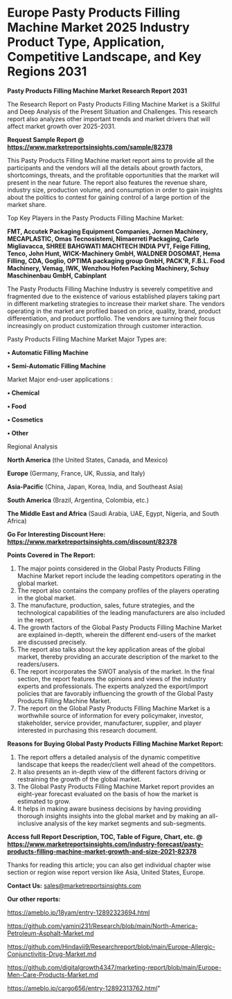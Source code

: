 # Europe Pasty Products Filling Machine Market 2025 Industry Product Type, Application, Competitive Landscape, and Key Regions 2031

<strong>Pasty Products Filling Machine Market Research Report 2031</strong>

The Research Report on Pasty Products Filling Machine Market is a Skillful and Deep Analysis of the Present Situation and Challenges. This research report also analyzes other important trends and market drivers that will affect market growth over 2025-2031.

<strong>Request Sample Report @ <a href=https://www.marketreportsinsights.com/sample/82378>https://www.marketreportsinsights.com/sample/82378</a></strong>

This Pasty Products Filling Machine market report aims to provide all the participants and the vendors will all the details about growth factors, shortcomings, threats, and the profitable opportunities that the market will present in the near future. The report also features the revenue share, industry size, production volume, and consumption in order to gain insights about the politics to contest for gaining control of a large portion of the market share.

Top Key Players in the Pasty Products Filling Machine Market:

<strong>FMT, Accutek Packaging Equipment Companies, Jornen Machinery, MECAPLASTIC, Omas Tecnosistemi, Nimaerreti Packaging, Carlo Migliavacca, SHREE BAHGWATI MACHTECH INDIA PVT, Feige Filling, Tenco, John Hunt, WICK-Machinery GmbH, WALDNER DOSOMAT, Hema Filling, CDA, Goglio, OPTIMA packaging group GmbH, PACK&#39;R, F.B.L. Food Machinery, Vemag, IWK, Wenzhou Hofen Packing Machinery, Schuy Maschinenbau GmbH, Cabinplant</strong>

The Pasty Products Filling Machine Industry is severely competitive and fragmented due to the existence of various established players taking part in different marketing strategies to increase their market share. The vendors operating in the market are profiled based on price, quality, brand, product differentiation, and product portfolio. The vendors are turning their focus increasingly on product customization through customer interaction.

Pasty Products Filling Machine Market Major Types are:

<strong>• Automatic Filling Machine

• Semi-Automatic Filling Machine</strong>

Market Major end-user applications :

<strong>• Chemical

• Food

• Cosmetics

• Other</strong>

Regional Analysis

</u><strong><b>North America</b></strong> (the United States, Canada, and Mexico)

<strong><b>Europe </b></strong>(Germany, France, UK, Russia, and Italy)

<strong><b>Asia-Pacific</b></strong> (China, Japan, Korea, India, and Southeast Asia)

<strong><b>South America</b></strong> (Brazil, Argentina, Colombia, etc.)

<strong><b>The Middle East and Africa</b></strong> (Saudi Arabia, UAE, Egypt, Nigeria, and South Africa)

<strong>Go For Interesting Discount Here: <a href=https://www.marketreportsinsights.com/discount/82378>https://www.marketreportsinsights.com/discount/82378</a></strong>

<strong>Points Covered in The Report:</strong>
<ol>
  <li>The major points considered in the Global Pasty Products Filling Machine Market report include the leading competitors operating in the global market.</li>
  <li>The report also contains the company profiles of the players operating in the global market.</li>
  <li>The manufacture, production, sales, future strategies, and the technological capabilities of the leading manufacturers are also included in the report.</li>
  <li>The growth factors of the Global Pasty Products Filling Machine Market are explained in-depth, wherein the different end-users of the market are discussed precisely.</li>
  <li>The report also talks about the key application areas of the global market, thereby providing an accurate description of the market to the readers/users.</li>
  <li>The report incorporates the SWOT analysis of the market. In the final section, the report features the opinions and views of the industry experts and professionals. The experts analyzed the export/import policies that are favorably influencing the growth of the Global Pasty Products Filling Machine Market.</li>
  <li>The report on the Global Pasty Products Filling Machine Market is a worthwhile source of information for every policymaker, investor, stakeholder, service provider, manufacturer, supplier, and player interested in purchasing this research document.</li>
</ol>
<strong>Reasons for Buying Global Pasty Products Filling Machine Market Report:</strong>

<ol>
  <li>The report offers a detailed analysis of the dynamic competitive landscape that keeps the reader/client well ahead of the competitors.</li>
  <li>It also presents an in-depth view of the different factors driving or restraining the growth of the global market.</li>
  <li>The Global Pasty Products Filling Machine Market report provides an eight-year forecast evaluated on the basis of how the market is estimated to grow.</li>
  <li>It helps in making aware business decisions by having providing thorough insights insights into the global market and by making an all-inclusive analysis of the key market segments and sub-segments.</li>
</ol>
<strong>Access full Report Description, TOC, Table of Figure, Chart, etc. @ <a href=https://www.marketreportsinsights.com/industry-forecast/pasty-products-filling-machine-market-growth-and-size-2021-82378>https://www.marketreportsinsights.com/industry-forecast/pasty-products-filling-machine-market-growth-and-size-2021-82378</a></strong>


Thanks for reading this article; you can also get individual chapter wise section or region wise report version like Asia, United States, Europe.

<strong>Contact Us:</strong>
sales@marketreportsinsights.com

<strong>Our other reports:</strong>

<a href=https://ameblo.jp/18yam/entry-12892323694.html>https://ameblo.jp/18yam/entry-12892323694.html</a>

<a href=https://github.com/yamini231/Research/blob/main/North-America-Petroleum-Asphalt-Market.md>https://github.com/yamini231/Research/blob/main/North-America-Petroleum-Asphalt-Market.md</a>

<a href=https://github.com/Hindavii9/Researchreport/blob/main/Europe-Allergic-Conjunctivitis-Drug-Market.md>https://github.com/Hindavii9/Researchreport/blob/main/Europe-Allergic-Conjunctivitis-Drug-Market.md</a>

<a href=https://github.com/digitalgrowth4347/marketing-report/blob/main/Europe-Men-Care-Products-Market.md>https://github.com/digitalgrowth4347/marketing-report/blob/main/Europe-Men-Care-Products-Market.md</a>

<a href=https://ameblo.jp/cargo656/entry-12892313762.html>https://ameblo.jp/cargo656/entry-12892313762.html</a>"

